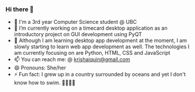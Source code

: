 ### Hi there 👋 


<!-- **krishaiquin/krishaiquin** is a ✨ _special_ ✨ repository because its `README.md` (this file) appears on your GitHub profile.

Here are some ideas to get you started: -->
- 👩 I'm a 3rd year Computer Science student @ UBC
- 🔭 I’m currently working on a timecard desktop application as an introductory project on GUI development using PyQT
- 🌱 Although I am learning desktop app development at the moment, I am slowly starting to learn web app development as well. The technologies I am currently focusing on are Python, HTML, CSS and JavaScript
- 📫 You can reach me: @ krishaiquin@gmail.com
- 😄 Pronouns: She/her
- ⚡ Fun fact: I grew up in a country surrounded by oceans and yet I don't know how to swim. 🙅‍♀️🏊‍♀️

<!-- - 👯 I’m looking to collaborate on ...
- 🤔 I’m looking for help with ...
- 💬 Ask me about ... -->




